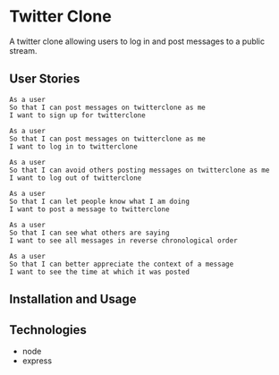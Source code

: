 # Twitter Clone

A twitter clone allowing users to log in and post messages to a public stream.

## User Stories

```
As a user
So that I can post messages on twitterclone as me
I want to sign up for twitterclone

As a user
So that I can post messages on twitterclone as me
I want to log in to twitterclone

As a user
So that I can avoid others posting messages on twitterclone as me
I want to log out of twitterclone

As a user
So that I can let people know what I am doing  
I want to post a message to twitterclone

As a user
So that I can see what others are saying  
I want to see all messages in reverse chronological order

As a user
So that I can better appreciate the context of a message
I want to see the time at which it was posted
```

## Installation and Usage

## Technologies

* node 
* express
